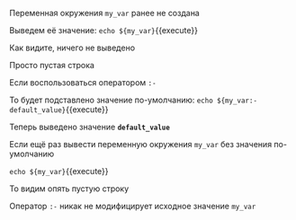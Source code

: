 Переменная окружения `my_var` ранее не создана

Выведем её значение:
`echo ${my_var}`{{execute}}

Как видите, ничего не выведено

Просто пустая строка

Если воспользоваться оператором `:-`

То будет подставлено значение по-умолчанию:
`echo ${my_var:-default_value}`{{execute}}

Теперь выведено значение **`default_value`**

Если ещё раз вывести переменную окружения `my_var` без значения по-умолчанию

`echo ${my_var}`{{execute}}

То видим опять пустую строку

Оператор `:-` никак не модифицирует исходное значение `my_var`